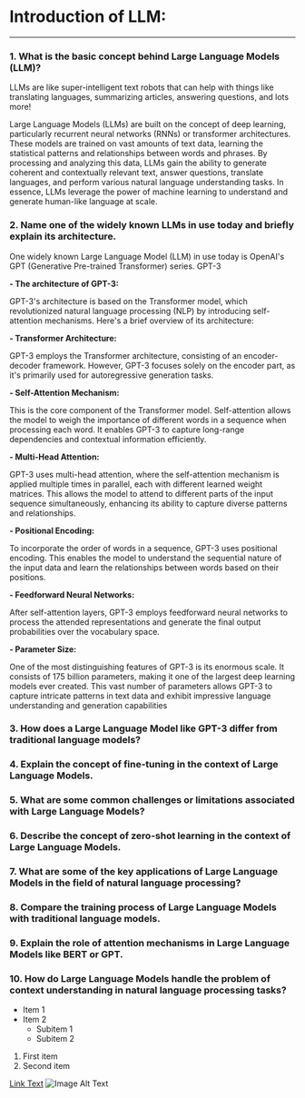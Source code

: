 # **Introduction of LLM:**
------------------------------------------------------------
### 1. What is the basic concept behind Large Language Models (LLM)?
LLMs are like super-intelligent text robots that can help with things like translating languages, summarizing articles, answering questions, and lots more!

Large Language Models (LLMs) are built on the concept of deep learning, particularly recurrent neural networks (RNNs) or transformer architectures. These models are trained on vast amounts of text data, learning the statistical patterns and relationships between words and phrases. By processing and analyzing this data, LLMs gain the ability to generate coherent and contextually relevant text, answer questions, translate languages, and perform various natural language understanding tasks. In essence, LLMs leverage the power of machine learning to understand and generate human-like language at scale.

### 2. Name one of the widely known LLMs in use today and briefly explain its architecture.
One widely known Large Language Model (LLM) in use today is OpenAI's GPT (Generative Pre-trained Transformer) series. GPT-3

**- The architecture of GPT-3:**

GPT-3's architecture is based on the Transformer model, which revolutionized natural language processing (NLP) by introducing self-attention mechanisms. Here's a brief overview of its architecture:


**- Transformer Architecture:** 

GPT-3 employs the Transformer architecture, consisting of an encoder-decoder framework. However, GPT-3 focuses solely on the encoder part, as it's primarily used for autoregressive generation tasks.


**- Self-Attention Mechanism:**


This is the core component of the Transformer model. Self-attention allows the model to weigh the importance of different words in a sequence when processing each word. It enables GPT-3 to capture long-range dependencies and contextual information efficiently.


**- Multi-Head Attention:**

GPT-3 uses multi-head attention, where the self-attention mechanism is applied multiple times in parallel, each with different learned weight matrices. This allows the model to attend to different parts of the input sequence simultaneously, enhancing its ability to capture diverse patterns and relationships.


**- Positional Encoding:**


To incorporate the order of words in a sequence, GPT-3 uses positional encoding. This enables the model to understand the sequential nature of the input data and learn the relationships between words based on their positions.


**- Feedforward Neural Networks:** 

After self-attention layers, GPT-3 employs feedforward neural networks to process the attended representations and generate the final output probabilities over the vocabulary space.


**- Parameter Size:**


One of the most distinguishing features of GPT-3 is its enormous scale. It consists of 175 billion parameters, making it one of the largest deep learning models ever created. This vast number of parameters allows GPT-3 to capture intricate patterns in text data and exhibit impressive language understanding and generation capabilities

### 3. How does a Large Language Model like GPT-3 differ from traditional language models?


### 4. Explain the concept of fine-tuning in the context of Large Language Models.


### 5. What are some common challenges or limitations associated with Large Language Models?


### 6. Describe the concept of zero-shot learning in the context of Large Language Models.


### 7. What are some of the key applications of Large Language Models in the field of natural language processing?


### 8. Compare the training process of Large Language Models with traditional language models.


### 9. Explain the role of attention mechanisms in Large Language Models like BERT or GPT.


### 10. How do Large Language Models handle the problem of context understanding in natural language processing tasks?


- Item 1
- Item 2
  - Subitem 1
  - Subitem 2
1. First item
2. Second item

[Link Text](https://example.com)
![Image Alt Text](image.jpg)
